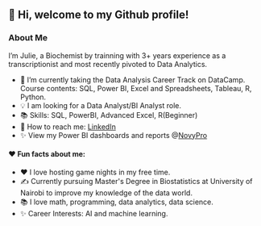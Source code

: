 ## 👋 Hi, welcome to my Github profile!

### About Me
 

  I’m Julie, a Biochemist by trainning with 3+ years experience as a transcriptionist and most recently pivoted to Data Analytics.
- 🌱 I’m currently taking the Data Analysis Career Track on DataCamp. Course contents: SQL, Power BI, Excel and Spreadsheets, Tableau, R, Python.
- 💡 I am looking for a Data Analyst/BI Analyst role.
- 📚 Skills: SQL, PowerBI, Advanced Excel, R(Beginner)
- 👋 How to reach me: [LinkedIn](https://www.linkedin.com/in/julie-analytics/)
- ✨ View my Power BI dashboards and reports @[NovyPro](https://www.novypro.com/profile_projects/julie-anyango-odhiambo)

#### ❤️ Fun facts about me:

- ❤️ I love hosting game nights in my free time.
- ✍️ Currently pursuing Master's Degree in Biostatistics at University of Nairobi to improve my knowledge of the data world.
- 📚 I love math, programming, data analytics, data science.
- ✨ Career Interests: AI and machine learning.
 
<!---
Julie-Odhiambo/Julie-Odhiambo is a ✨ special ✨ repository because its `README.md` (this file) appears on your GitHub profile.
You can click the Preview link to take a look at your changes.
--->
